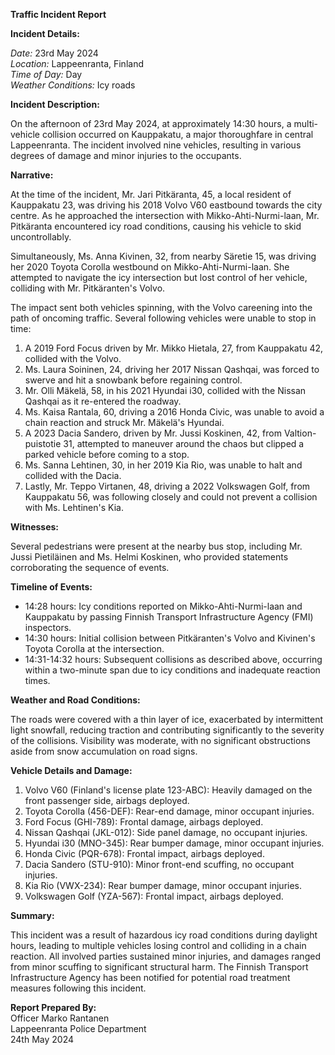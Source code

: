 **Traffic Incident Report**

**Incident Details:**

*Date:* 23rd May 2024  
*Location:* Lappeenranta, Finland  
*Time of Day:* Day  
*Weather Conditions:* Icy roads  

**Incident Description:**

On the afternoon of 23rd May 2024, at approximately 14:30 hours, a multi-vehicle collision occurred on Kauppakatu, a major thoroughfare in central Lappeenranta. The incident involved nine vehicles, resulting in various degrees of damage and minor injuries to the occupants.

**Narrative:**

At the time of the incident, Mr. Jari Pitkäranta, 45, a local resident of Kauppakatu 23, was driving his 2018 Volvo V60 eastbound towards the city centre. As he approached the intersection with Mikko-Ahti-Nurmi-laan, Mr. Pitkäranta encountered icy road conditions, causing his vehicle to skid uncontrollably.

Simultaneously, Ms. Anna Kivinen, 32, from nearby Säretie 15, was driving her 2020 Toyota Corolla westbound on Mikko-Ahti-Nurmi-laan. She attempted to navigate the icy intersection but lost control of her vehicle, colliding with Mr. Pitkäranten's Volvo.

The impact sent both vehicles spinning, with the Volvo careening into the path of oncoming traffic. Several following vehicles were unable to stop in time:

1. A 2019 Ford Focus driven by Mr. Mikko Hietala, 27, from Kauppakatu 42, collided with the Volvo.
2. Ms. Laura Soininen, 24, driving her 2017 Nissan Qashqai, was forced to swerve and hit a snowbank before regaining control.
3. Mr. Olli Mäkelä, 58, in his 2021 Hyundai i30, collided with the Nissan Qashqai as it re-entered the roadway.
4. Ms. Kaisa Rantala, 60, driving a 2016 Honda Civic, was unable to avoid a chain reaction and struck Mr. Mäkelä's Hyundai.
5. A 2023 Dacia Sandero, driven by Mr. Jussi Koskinen, 42, from Valtion-puistotie 31, attempted to maneuver around the chaos but clipped a parked vehicle before coming to a stop.
6. Ms. Sanna Lehtinen, 30, in her 2019 Kia Rio, was unable to halt and collided with the Dacia.
7. Lastly, Mr. Teppo Virtanen, 48, driving a 2022 Volkswagen Golf, from Kauppakatu 56, was following closely and could not prevent a collision with Ms. Lehtinen's Kia.

**Witnesses:**

Several pedestrians were present at the nearby bus stop, including Mr. Jussi Pietiläinen and Ms. Helmi Koskinen, who provided statements corroborating the sequence of events.

**Timeline of Events:**

- 14:28 hours: Icy conditions reported on Mikko-Ahti-Nurmi-laan and Kauppakatu by passing Finnish Transport Infrastructure Agency (FMI) inspectors.
- 14:30 hours: Initial collision between Pitkäranten's Volvo and Kivinen's Toyota Corolla at the intersection.
- 14:31-14:32 hours: Subsequent collisions as described above, occurring within a two-minute span due to icy conditions and inadequate reaction times.

**Weather and Road Conditions:**

The roads were covered with a thin layer of ice, exacerbated by intermittent light snowfall, reducing traction and contributing significantly to the severity of the collisions. Visibility was moderate, with no significant obstructions aside from snow accumulation on road signs.

**Vehicle Details and Damage:**

1. Volvo V60 (Finland's license plate 123-ABC): Heavily damaged on the front passenger side, airbags deployed.
2. Toyota Corolla (456-DEF): Rear-end damage, minor occupant injuries.
3. Ford Focus (GHI-789): Frontal damage, airbags deployed.
4. Nissan Qashqai (JKL-012): Side panel damage, no occupant injuries.
5. Hyundai i30 (MNO-345): Rear bumper damage, minor occupant injuries.
6. Honda Civic (PQR-678): Frontal impact, airbags deployed.
7. Dacia Sandero (STU-910): Minor front-end scuffing, no occupant injuries.
8. Kia Rio (VWX-234): Rear bumper damage, minor occupant injuries.
9. Volkswagen Golf (YZA-567): Frontal impact, airbags deployed.

**Summary:**

This incident was a result of hazardous icy road conditions during daylight hours, leading to multiple vehicles losing control and colliding in a chain reaction. All involved parties sustained minor injuries, and damages ranged from minor scuffing to significant structural harm. The Finnish Transport Infrastructure Agency has been notified for potential road treatment measures following this incident.

**Report Prepared By:**  
Officer Marko Rantanen  
Lappeenranta Police Department  
24th May 2024